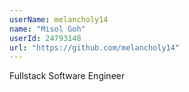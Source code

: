 ```yaml
---
userName: melancholy14
name: "Misol Goh"
userId: 24793148
url: "https://github.com/melancholy14"
---
```


Fullstack Software Engineer
